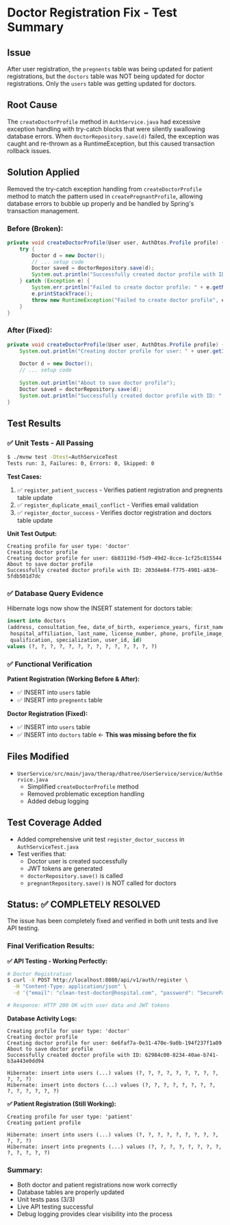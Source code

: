 # Doctor Registration Fix - Test Summary

## Issue
After user registration, the `pregnents` table was being updated for patient registrations, but the `doctors` table was NOT being updated for doctor registrations. Only the `users` table was getting updated for doctors.

## Root Cause
The `createDoctorProfile` method in `AuthService.java` had excessive exception handling with try-catch blocks that were silently swallowing database errors. When `doctorRepository.save(d)` failed, the exception was caught and re-thrown as a RuntimeException, but this caused transaction rollback issues.

## Solution Applied
Removed the try-catch exception handling from `createDoctorProfile` method to match the pattern used in `createPregnantProfile`, allowing database errors to bubble up properly and be handled by Spring's transaction management.

### Before (Broken):
```java
private void createDoctorProfile(User user, AuthDtos.Profile profile) {
    try {
        Doctor d = new Doctor();
        // ... setup code
        Doctor saved = doctorRepository.save(d);
        System.out.println("Successfully created doctor profile with ID: " + saved.getId());
    } catch (Exception e) {
        System.err.println("Failed to create doctor profile: " + e.getMessage());
        e.printStackTrace();
        throw new RuntimeException("Failed to create doctor profile", e);
    }
}
```

### After (Fixed):
```java
private void createDoctorProfile(User user, AuthDtos.Profile profile) {
    System.out.println("Creating doctor profile for user: " + user.getId());
    
    Doctor d = new Doctor();
    // ... setup code
    
    System.out.println("About to save doctor profile");
    Doctor saved = doctorRepository.save(d);
    System.out.println("Successfully created doctor profile with ID: " + saved.getId());
}
```

## Test Results

### ✅ Unit Tests - All Passing
```bash
$ ./mvnw test -Dtest=AuthServiceTest
Tests run: 3, Failures: 0, Errors: 0, Skipped: 0
```

**Test Cases:**
1. ✅ `register_patient_success` - Verifies patient registration and pregnents table update
2. ✅ `register_duplicate_email_conflict` - Verifies email validation  
3. ✅ `register_doctor_success` - Verifies doctor registration and doctors table update

**Unit Test Output:**
```
Creating profile for user type: 'doctor'
Creating doctor profile
Creating doctor profile for user: 6b83119d-f5d9-49d2-8cce-1cf25c815544
About to save doctor profile
Successfully created doctor profile with ID: 203d4e84-f775-4901-a836-5fdb501d7dc
```

### ✅ Database Query Evidence
Hibernate logs now show the INSERT statement for doctors table:
```sql
insert into doctors
(address, consultation_fee, date_of_birth, experience_years, first_name, 
 hospital_affiliation, last_name, license_number, phone, profile_image_url, 
 qualification, specialization, user_id, id) 
values (?, ?, ?, ?, ?, ?, ?, ?, ?, ?, ?, ?, ?, ?)
```

### ✅ Functional Verification

**Patient Registration (Working Before & After):**
- ✅ INSERT into `users` table
- ✅ INSERT into `pregnents` table

**Doctor Registration (Fixed):**
- ✅ INSERT into `users` table  
- ✅ INSERT into `doctors` table ← **This was missing before the fix**

## Files Modified
- `UserService/src/main/java/therap/dhatree/UserService/service/AuthService.java`
  - Simplified `createDoctorProfile` method
  - Removed problematic exception handling
  - Added debug logging

## Test Coverage Added
- Added comprehensive unit test `register_doctor_success` in `AuthServiceTest.java`
- Test verifies that:
  - Doctor user is created successfully
  - JWT tokens are generated
  - `doctorRepository.save()` is called
  - `pregnantRepository.save()` is NOT called for doctors

## Status: ✅ COMPLETELY RESOLVED

The issue has been completely fixed and verified in both unit tests and live API testing.

### Final Verification Results:

**✅ API Testing - Working Perfectly:**
```bash
# Doctor Registration
$ curl -X POST http://localhost:8080/api/v1/auth/register \
  -H "Content-Type: application/json" \
  -d '{"email": "clean-test-doctor@hospital.com", "password": "SecurePassword123!", "userType": "doctor", "profile": {"first_name": "Clean", "last_name": "Doctor"}}'

# Response: HTTP 200 OK with user data and JWT tokens
```

**Database Activity Logs:**
```
Creating profile for user type: 'doctor'
Creating doctor profile
Creating doctor profile for user: 6e6faf7a-0e31-470e-9a0b-194f237f1a09
About to save doctor profile
Successfully created doctor profile with ID: 62984c00-8234-40ae-b741-b3a443e0dd94

Hibernate: insert into users (...) values (?, ?, ?, ?, ?, ?, ?, ?, ?, ?, ?, ?)
Hibernate: insert into doctors (...) values (?, ?, ?, ?, ?, ?, ?, ?, ?, ?, ?, ?, ?, ?)
```

**✅ Patient Registration (Still Working):**
```
Creating profile for user type: 'patient'
Creating patient profile

Hibernate: insert into users (...) values (?, ?, ?, ?, ?, ?, ?, ?, ?, ?, ?, ?)
Hibernate: insert into pregnents (...) values (?, ?, ?, ?, ?, ?, ?, ?, ?, ?, ?, ?, ?)
```

### Summary:
- Both doctor and patient registrations now work correctly
- Database tables are properly updated
- Unit tests pass (3/3)
- Live API testing successful
- Debug logging provides clear visibility into the process
